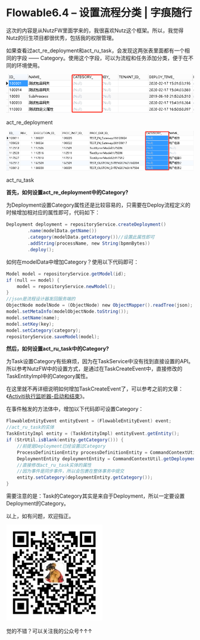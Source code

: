 # Flowable6.4 – 设置流程分类 | 字痕随行
这次的内容是从NutzFW里面学来的，我很喜欢Nutz这个框架。所以，我觉得Nutz的衍生项目都很优秀，包括我的权限管理。

如果查看过act\_re\_deployment和act\_ru\_task，会发现这两张表里面都有一个相同的字段 —— Category。使用这个字段，可以为流程和任务添加分类，便于在不同的环境使用。

![image](../../images/Flowable6–设置流程分类/2c267d3f006b897263824624a6c442e2.png)

act\_re\_deployment

![image](../../images/Flowable6–设置流程分类/09047374b4f021793719f49e4fb1be26.png)

act\_ru\_task

**首先，如何设置act\_re\_deployment中的Category?**

为Deployment设置Category属性还是比较容易的，只需要在Deploy流程定义的时候增加相对应的属性即可，代码如下：

```Java
Deployment deployment = repositoryService.createDeployment()
        .name(modelData.getName())
        .category(modelData.getCategory())//设置此属性即可
        .addString(processName, new String(bpmnBytes))
        .deploy();

```
如何在modelData中增加Category？使用以下代码即可：

```Java
Model model = repositoryService.getModel(id);
if (null == model) {
    model = repositoryService.newModel();
}
//json是流程设计器发回服务端的
ObjectNode modelNode = (ObjectNode) new ObjectMapper().readTree(json);
model.setMetaInfo(modelObjectNode.toString());
model.setName(name);
model.setKey(key);
model.setCategory(category);
repositoryService.saveModel(model);

```
**然后，如何设置act\_ru\_task中的Category?**

为Task设置Category有些麻烦，因为在TaskService中没有找到直接设置的API。所以参考NutzFW中的设置方式，是通过在TaskCreateEvent中，直接修改的TaskEntityImpl中的Category属性。

在这里就不再详细说明如何增加TaskCreateEvent了，可以参考之前的文章：《[Activiti执行监听器-启动和结束](http://www.blackzs.com/archives/1280)》。

在事件触发的方法体中，增加以下代码即可设置Category：

```Java
FlowableEntityEvent entityEvent = (FlowableEntityEvent) event;
//act_ru_task的实体
TaskEntityImpl entity = (TaskEntityImpl) entityEvent.getEntity();
if (StrUtil.isBlank(entity.getCategory())) {
    //前提是Deployment已经设置过Category
    ProcessDefinitionEntity processDefinitionEntity = CommandContextUtil.getProcessDefinitionEntityManager().findById(entity.getProcessDefinitionId());
    DeploymentEntity deploymentEntity = CommandContextUtil.getDeploymentEntityManager().findById(processDefinitionEntity.getDeploymentId());
    //直接修改act_ru_task实体的属性
    //因为事件是同步事件，所以会包裹在整体事务中提交
    entity.setCategory(deploymentEntity.getCategory());
}

```
需要注意的是：Task的Category其实是来自于Deployment，所以一定要设置Deployment的Category。

以上，如有问题，欢迎指正。

![image](../../images/公众号.jpg)

觉的不错？可以关注我的公众号↑↑↑